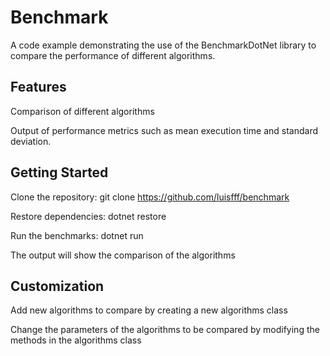 # Benchmark

A code example demonstrating the use of the BenchmarkDotNet library to compare the performance of different algorithms.

## Features

Comparison of different algorithms

Output of performance metrics such as mean execution time and standard deviation.

## Getting Started

Clone the repository: git clone https://github.com/luisfff/benchmark

Restore dependencies: dotnet restore

Run the benchmarks: dotnet run

The output will show the comparison of the algorithms

## Customization

Add new algorithms to compare by creating a new algorithms class

Change the parameters of the algorithms to be compared by modifying the methods in the algorithms class
